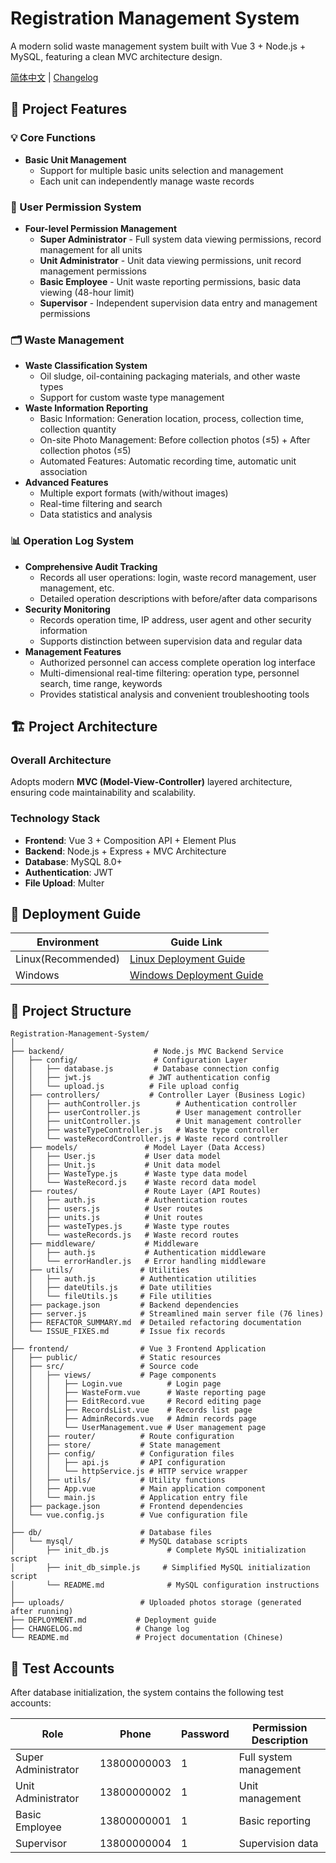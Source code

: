# Registration Management System

A modern solid waste management system built with Vue 3 + Node.js + MySQL, featuring a clean MVC architecture design.

[简体中文](README.md) | [Changelog](Changelog.md)

## 🎯 Project Features

### 💡 Core Functions
- **Basic Unit Management**
  - Support for multiple basic units selection and management
  - Each unit can independently manage waste records

### 👥 User Permission System
- **Four-level Permission Management**
  - **Super Administrator** - Full system data viewing permissions, record management for all units
  - **Unit Administrator** - Unit data viewing permissions, unit record management permissions  
  - **Basic Employee** - Unit waste reporting permissions, basic data viewing (48-hour limit)
  - **Supervisor** - Independent supervision data entry and management permissions

### 🗂️ Waste Management
- **Waste Classification System**
  - Oil sludge, oil-containing packaging materials, and other waste types
  - Support for custom waste type management
- **Waste Information Reporting**
  - Basic Information: Generation location, process, collection time, collection quantity
  - On-site Photo Management: Before collection photos (≤5) + After collection photos (≤5)
  - Automated Features: Automatic recording time, automatic unit association
- **Advanced Features**
  - Multiple export formats (with/without images)
  - Real-time filtering and search
  - Data statistics and analysis

### 📊 Operation Log System
- **Comprehensive Audit Tracking**
  - Records all user operations: login, waste record management, user management, etc.
  - Detailed operation descriptions with before/after data comparisons
- **Security Monitoring**
  - Records operation time, IP address, user agent and other security information
  - Supports distinction between supervision data and regular data
- **Management Features**
  - Authorized personnel can access complete operation log interface
  - Multi-dimensional real-time filtering: operation type, personnel search, time range, keywords
  - Provides statistical analysis and convenient troubleshooting tools

## 🏗️ Project Architecture

### Overall Architecture
Adopts modern **MVC (Model-View-Controller)** layered architecture, ensuring code maintainability and scalability.

### Technology Stack
- **Frontend**: Vue 3 + Composition API + Element Plus
- **Backend**: Node.js + Express + MVC Architecture
- **Database**: MySQL 8.0+
- **Authentication**: JWT
- **File Upload**: Multer

## 📖 Deployment Guide

| Environment | Guide Link |
|-------------|------------|
| Linux(Recommended) | [Linux Deployment Guide](development_linux.md) |
| Windows | [Windows Deployment Guide](development_windows.md) |

## 📁 Project Structure

```
Registration-Management-System/
│
├── backend/                    # Node.js MVC Backend Service
│   ├── config/                 # Configuration Layer
│   │   ├── database.js         # Database connection config
│   │   ├── jwt.js             # JWT authentication config
│   │   └── upload.js          # File upload config
│   ├── controllers/           # Controller Layer (Business Logic)
│   │   ├── authController.js        # Authentication controller
│   │   ├── userController.js        # User management controller
│   │   ├── unitController.js        # Unit management controller
│   │   ├── wasteTypeController.js   # Waste type controller
│   │   └── wasteRecordController.js # Waste record controller
│   ├── models/               # Model Layer (Data Access)
│   │   ├── User.js           # User data model
│   │   ├── Unit.js           # Unit data model
│   │   ├── WasteType.js      # Waste type data model
│   │   └── WasteRecord.js    # Waste record data model
│   ├── routes/               # Route Layer (API Routes)
│   │   ├── auth.js           # Authentication routes
│   │   ├── users.js          # User routes
│   │   ├── units.js          # Unit routes
│   │   ├── wasteTypes.js     # Waste type routes
│   │   └── wasteRecords.js   # Waste record routes
│   ├── middleware/           # Middleware
│   │   ├── auth.js           # Authentication middleware
│   │   └── errorHandler.js   # Error handling middleware
│   ├── utils/               # Utilities
│   │   ├── auth.js          # Authentication utilities
│   │   ├── dateUtils.js     # Date utilities
│   │   └── fileUtils.js     # File utilities
│   ├── package.json         # Backend dependencies
│   ├── server.js            # Streamlined main server file (76 lines)
│   ├── REFACTOR_SUMMARY.md  # Detailed refactoring documentation
│   └── ISSUE_FIXES.md       # Issue fix records
│
├── frontend/                # Vue 3 Frontend Application
│   ├── public/              # Static resources
│   ├── src/                 # Source code
│   │   ├── views/           # Page components
│   │   │   ├── Login.vue          # Login page
│   │   │   ├── WasteForm.vue      # Waste reporting page
│   │   │   ├── EditRecord.vue     # Record editing page
│   │   │   ├── RecordsList.vue    # Records list page
│   │   │   ├── AdminRecords.vue   # Admin records page
│   │   │   └── UserManagement.vue # User management page
│   │   ├── router/          # Route configuration
│   │   ├── store/           # State management
│   │   ├── config/          # Configuration files
│   │   │   ├── api.js       # API configuration
│   │   │   └── httpService.js # HTTP service wrapper
│   │   ├── utils/           # Utility functions
│   │   ├── App.vue          # Main application component
│   │   └── main.js          # Application entry file
│   ├── package.json         # Frontend dependencies
│   └── vue.config.js        # Vue configuration file
│
├── db/                      # Database files
│   └── mysql/               # MySQL database scripts
│       ├── init_db.js             # Complete MySQL initialization script
│       ├── init_db_simple.js     # Simplified MySQL initialization script
│       └── README.md              # MySQL configuration instructions
│
├── uploads/                 # Uploaded photos storage (generated after running)
├── DEPLOYMENT.md           # Deployment guide
├── CHANGELOG.md            # Change log
└── README.md               # Project documentation (Chinese)
```

## 👤 Test Accounts

After database initialization, the system contains the following test accounts:

| Role | Phone | Password | Permission Description |
|------|-------|----------|----------------------|
| Super Administrator | 13800000003 | 1 | Full system management |
| Unit Administrator | 13800000002 | 1 | Unit management |
| Basic Employee | 13800000001 | 1 | Basic reporting |
| Supervisor | 13800000004 | 1 | Supervision data |